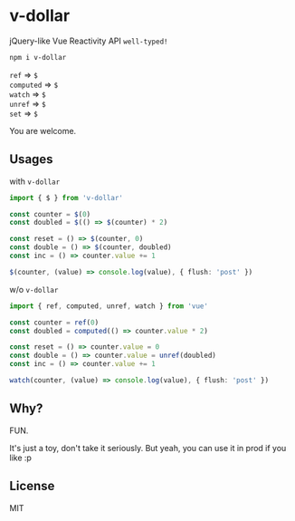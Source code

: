 # v-dollar

jQuery-like Vue Reactivity API `well-typed!`

```bash
npm i v-dollar
```

`ref` => `$`<br>
`computed` => `$`<br>
`watch` => `$`<br>
`unref` => `$`<br>
`set` => `$`<br>

You are welcome.

## Usages

with `v-dollar`

```ts
import { $ } from 'v-dollar'

const counter = $(0)
const doubled = $(() => $(counter) * 2)

const reset = () => $(counter, 0)
const double = () => $(counter, doubled)
const inc = () => counter.value += 1

$(counter, (value) => console.log(value), { flush: 'post' })
```

w/o `v-dollar`

```ts
import { ref, computed, unref, watch } from 'vue'

const counter = ref(0)
const doubled = computed(() => counter.value * 2)

const reset = () => counter.value = 0
const double = () => counter.value = unref(doubled)
const inc = () => counter.value += 1

watch(counter, (value) => console.log(value), { flush: 'post' })
```

## Why?

FUN.

It's just a toy, don't take it seriously. But yeah, you can use it in prod if you like :p

## License

MIT
